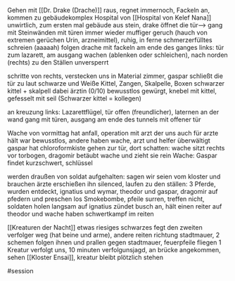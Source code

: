 
Gehen mit [[Dr. Drake (Drache)]] raus, regnet immernoch, Fackeln an, kommen zu gebäudekomplex Hospital von [[Hospital von Kelef Nana]]
unwirtlich, zum ersten mal gebäude aus stein, drake öffnet die tür--> gang mit Steinwänden mit türen immer wieder
muffiger geruch (hauch von extremen gerüchen Urin, arzneimittel), ruhig, in ferne schmerzerfülltes schreien (aaaaah)
folgen drache mit fackeln
am ende des ganges links: tür zum lazarett, am ausgang wachen (ablenken oder schleichen), nach norden (rechts) zu den Ställen unversperrt

schritte von rechts, verstecken uns in Material zimmer, gaspar schließt die tür zu laut
schwarze und Weiße Kittel, Zangen, Skalpelle, Boxen
schwarzer kittel + skalpell dabei
ärztin (0/10) bewusstlos gewürgt, knebel mit kittel, gefesselt mit seil (Schwarzer kittel = kollegen)

an kreuzung links: Lazarettflügel, tür offen (freundlicher), laternen an der wand
gang mit türen, ausgang am ende des tunnels mit offener tür

Wache von vormittag hat anfall, operation mit arzt der uns auch für arzte hält
war bewusstlos, andere haben wache, arzt und helfer überwältigt
gaspar hat chloroformkiste
gehen zur tür, dort schatten: wache sitzt rechts vor torbogen, dragomir betäubt wache und zieht sie rein
Wache: Gaspar findet kurzschwert, schlüssel

werden draußen von soldat aufgehalten: sagen wir seien vom kloster und brauchen ärzte
erschießen ihn silenced, laufen zu den ställen: 3 Pferde, wurden entdeckt,
ignatius und wymar, theodor und gaspar, dragomir auf pfedern und preschen los
Smokebombe, pfeile surren, treffen nicht, soldaten holen langsam auf
ignatius zündet busch an, hält einen reiter auf
theodor und wache haben schwertkampf im reiten

[[Kreaturen der Nacht]]
etwas riesiges schwarzes fegt den zweiten verfolger weg (hat beine und arme), andere reiten richtung stadtmauer, 2 schemen folgen ihnen und prallen gegen stadtmauer, feuerpfeile fliegen
1 Kreatur verfolgt uns, 10 minuten verfolgunsjagd, an brücke angekommen, sehen [[Kloster Ensai]], kreatur bleibt plötzlich stehen

#session 
